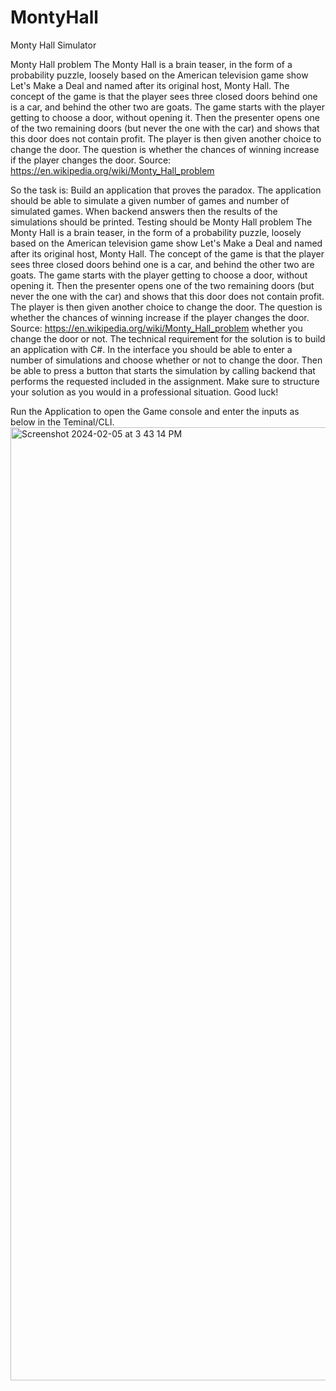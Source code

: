# MontyHall
Monty Hall Simulator

Monty Hall problem
The Monty Hall is a brain teaser, in the form of a probability puzzle,
loosely based on the American television game show Let's Make a Deal
and named after its original host, Monty Hall.
The concept of the game is that the player sees three closed doors
behind
one is a car, and behind the other two are goats. The game starts with the
player getting to choose a door, without opening it. Then the presenter
opens one of the two remaining doors (but never the one with the car) and
shows that this door does not contain profit. The player is then given
another choice to change the door.
The question is whether the chances of winning increase if the player
changes the door.
Source: https://en.wikipedia.org/wiki/Monty_Hall_problem

So the task is:
Build an application that proves the paradox. The application should be able to simulate a given number of games and
number of simulated games. When backend answers then the results of the simulations should be printed. Testing should be
Monty Hall problem
The Monty Hall is a brain teaser, in the form of a probability puzzle,
loosely based on the American television game show Let's Make a Deal
and named after its original host, Monty Hall.
The concept of the game is that the player sees three closed doors
behind
one is a car, and behind the other two are goats. The game starts with the
player getting to choose a door, without opening it. Then the presenter
opens one of the two remaining doors (but never the one with the car) and
shows that this door does not contain profit. The player is then given
another choice to change the door.
The question is whether the chances of winning increase if the player
changes the door.
Source: https://en.wikipedia.org/wiki/Monty_Hall_problem
whether you change the door or not. The technical requirement for the solution is to build an application with C#.
In the interface you should be able to enter a number of simulations and choose whether or not
to change the door. Then be able to press a button that starts the simulation by calling backend that performs the requested
included in the assignment. Make sure to structure your solution as you would in a professional situation. Good luck!

Run the Application to open the Game console and enter the inputs as below in the Teminal/CLI.
<img width="1525" alt="Screenshot 2024-02-05 at 3 43 14 PM" src="https://github.com/ssolanke/MontyHall/assets/42320298/7a334c3f-4810-4036-a043-6367bec068f1">

